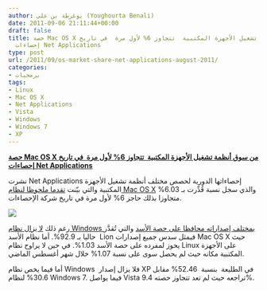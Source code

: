 ```yaml
---
author: يوغرطة بن علي (Youghourta Benali)
date: 2011-09-06 21:11:44+00:00
draft: false
title: حصة Mac OS X من سوق أنظمة تشغيل الأجهزة المكتبية  تتجاوز 6% لأول مرة  في تاريخ
  إحصاءات Net Applications
type: post
url: /2011/09/os-market-share-net-applications-august-2011/
categories:
- برمجيات
tags:
- Linux
- Mac OS X
- Net Applications
- Vista
- Windows
- Windows 7
- XP
---
```


[**حصة Mac OS X من سوق أنظمة تشغيل الأجهزة المكتبية  تتجاوز 6% لأول مرة  في تاريخ إحصاءات Net Applications**](https://www.it-scoop.com/2011/09/os-market-share-net-applications-august-2011)




نشرت Net Applications إحصاءاتها الدورية لحصص مختلف أنظمة تشغيل الأجهزة المكتبية والتي بيّنت [تقدما ملحوظا لنظام Mac OS X](http://www.netmarketshare.com/2011/09/01/Mac-Share-Tops-6-percent-for-the-First-Time-on-the-Desktop) والذي سجل نسبة قُدِّرت بـ 6.03% متجاوزا بذلك حاجز 6% لأول مرة في تاريخ شركة الإحصاءات.




[![](https://www.it-scoop.com/wp-content/uploads/2011/09/os-market-share-net-applications-August-2011.png)
](https://www.it-scoop.com/2011/09/os-market-share-net-applications-august-2011)




رغم ذلك [لا يزال نظام Windows بمختلف إصداراته محافظا على حصة الأسد](http://www.netmarketshare.com/operating-system-market-share.aspx?qprid=8&qpcustomd=0) والتي تُقدَّر حاليا بـ 92.9%. أما نظام الأسد  Lion فيمثل سدس جميع إصدارات Mac OS X حيث يحوز لمفرده على حصة الأسد 1.03%. في حين لا يراوح نظام Linux على الأجهزة المكتبية مكانه حيث لم يحصل سوى على نسبة 1.07% خلال شهر أغسطس الماضي.




أما فيما يخص نظام Windows  فلا يزال إصدار XP في الطليعة  بنسبة  52.46% مقابل 30.6% لنظام Windows 7. فيما يواصل Vista تراجعه حيث لم تعد تتجاوز حصته 9.4%.
